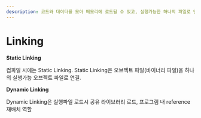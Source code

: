 ```yaml
---
description: 코드와 데이터를 모아 메모리에 로드될 수 있고, 실행가능한 하나의 파일로 만드는 작업
---
```


# Linking

**Static Linking**

컴파일 시에는 Static Linking. Static Linking은 오브젝트 파일(바이너리 파일)을 하나의 실행가능 오브젝트 파일로 연결.

**Dynamic Linking**

Dynamic Linking은 실행파일 로드시 공유 라이브러리 로드, 프로그램 내 reference 재배치 역할
